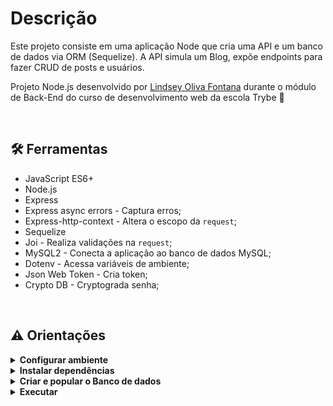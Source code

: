 # Descrição
Este projeto consiste em uma aplicação Node que cria uma API e um banco de dados via ORM (Sequelize). A API simula um Blog, expõe endpoints para fazer CRUD de posts e usuários.
<br />

Projeto Node.js desenvolvido por [Lindsey Oliva Fontana](https://www.linkedin.com/in/lindsey-fontana-schmitz/) durante o módulo de Back-End do curso de desenvolvimento web da escola Trybe 🚀

<br />

## 🛠 Ferramentas
* JavaScript ES6+
* Node.js
* Express
* Express async errors - Captura erros;
* Express-http-context - Altera o escopo da `request`;
* Sequelize
* Joi - Realiza validações na `request`;
* MySQL2 - Conecta a aplicação ao banco de dados MySQL;
* Dotenv - Acessa variáveis de ambiente;
* Json Web Token - Cria token;
* Crypto DB - Cryptograda senha;
<br />

## ⚠️ Orientações
<details>
<summary><strong>Configurar ambiente</strong></summary>

 Instale o MySQL,

 Instale o Insomnia: [link](https://insomnia.rest/download)
 <br />
 
- Baixe [esta collection](/Insomnia/Insomnia_2022-09-08.json) **e importe no seu Insomnia**. [Como importar?](https://docs.insomnia.rest/insomnia/import-export-data).
- Selecione a collection `local`.
![Imagem da tela de seleção da collection no Insomnia!](/Insomnia/configurar-insomnia.png) 

- Entre em `Manage Environments` e edite o environment `local`. Será necessário criar um usuário fictício, para isso insira os seguintes valores: 

  * user_name (mínimo 8 caracteres)
  * user_email (user@mail.com)
  * user_password (mínimo 6 caracteres)
  * user_image (url da imagem)
  * search_tem (termo usado para pesquisar posts através do `title` e `content`)

![Imagem da tela de configuração do ambiente da collection no Insomnia!](/Insomnia/configurar-insomnia2.png) 
 
- Agora é só executar as requisições de exemplo! Inicie pela criação do seu usuário(`\user`), após execute o login (`\login`). O token gerado será inserido automaticamente no header das demais requisições!
 
<br />
</details>

<details>
<summary><strong>Instalar dependências</strong></summary>

* `npm install`
 
<br />
</details>

<details>
<summary><strong>Criar e popular o Banco de dados </strong></summary>
 <br /> 

  * `npx sequelize-cli db:create`
  * `npx sequelize-cli sequelize-cli db:migrate`
  * `npx sequelize-cli db:seed:all`

<br />
</details>

<details>
 <br />
 <summary><strong> Executar</strong></summary>

  * `npm start`

</details>
